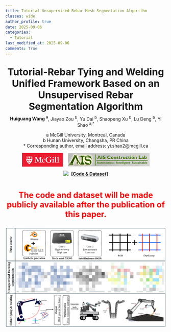 ```yaml
---
title: Tutorial-Unsupervised Rebar Mesh Segmentation Algorithm
classes: wide
author_profile: true
date: 2025-09-06
categories: 
  - Tutorial
last_modified_at: 2025-09-06
comments: True
---
```



<div style="text-align: center;">
  <p style="font-size: 30px; font-weight: bold; margin-bottom: 5px;">
    Tutorial-Rebar Tying and Welding Unified Framework Based on an Unsupervised Rebar Segmentation Algorithm<br/>
  </p>
  <p style="margin-top: 10px;">
    <strong>Huiguang Wang <sup>a</sup></strong>, Jiayao Zou <sup>b</sup>, Yu Dai <sup>b</sup>, Shaopeng Xu <sup>b</sup>, Lu Deng <sup>b</sup>, Yi Shao <sup>a,*</sup>
  </p>
  <p style="margin-top: 10px;">a McGill University, Montreal, Canada<br>b Hunan University, Changsha, PR China<br> * Corresponding author, email address: yi.shao2@mcgill.ca
</p>

  <div style="display: flex; justify-content: center; align-items: center; width: 400px; margin: 0 auto;">
    <a href="https://www.mcgill.ca/" target="_blank">
      <img src="/web_resources/McGill.png" style="width: 200px; height: auto; margin-bottom: 10px;" />
    </a>
    &nbsp;&nbsp;&nbsp;&nbsp;
    <a href="https://www.shao-lab.com/" target="_blank">
      <img src="/web_resources/AIS.png" style="width: 400px; height: auto; margin-bottom: 10px;" />
    </a>
  </div>

</div>



<div style="display: flex; justify-content: center; align-items: center;">
  <a href="https://huiguangwang.top/"><img src="/web_resources\github.svg" style="max-width: 30px; height: auto;" /></a> &nbsp;&nbsp;<a href="https://huiguangwang.top/"><strong>[Code & Dataset]</strong></a>
</div>

<br>

<div style="text-align: center;">
  <p style="color: red; font-size: 25px; font-weight: bold;">
    The code and dataset will be made publicly available after the publication of this paper.
  </p>
</div>

<div style="text-align: justify;">
    <div style="display: flex; justify-content: center; align-items: center; margin: 0 auto;">
      <img src="/web_resources\post\unsupervised_segmentation\Framework.png" style="max-width: 100%; height: auto; margin-bottom: 10px;" />
    </div>
</div>

